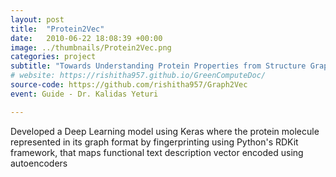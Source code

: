 ```yaml
---
layout: post
title:  "Protein2Vec"
date:   2010-06-22 18:08:39 +00:00
image: ../thumbnails/Protein2Vec.png
categories: project
subtitle: "Towards Understanding Protein Properties from Structure Graph"
# website: https://rishitha957.github.io/GreenComputeDoc/
source-code: https://github.com/rishitha957/Graph2Vec
event: Guide - Dr. Kalidas Yeturi

---
```

Developed a Deep Learning model using Keras where the protein molecule represented in its graph format by fingerprinting using Python's RDKit framework, that maps functional text description vector encoded using autoencoders